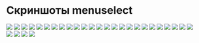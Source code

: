 # Скриншоты menuselect
![](screens/menuselect_01.png) ![](screens/menuselect_02.png)
![](screens/menuselect_03.png) ![](screens/menuselect_04.png)
![](screens/menuselect_05.png) ![](screens/menuselect_06.png)
![](screens/menuselect_07.png) ![](screens/menuselect_08.png)
![](screens/menuselect_09.png) ![](screens/menuselect_10.png)
![](screens/menuselect_11.png) ![](screens/menuselect_12.png)
![](screens/menuselect_13.png) ![](screens/menuselect_14.png)
![](screens/menuselect_15.png) ![](screens/menuselect_16.png)
![](screens/menuselect_17.png) ![](screens/menuselect_18.png)
![](screens/menuselect_19.png) ![](screens/menuselect_20.png)
![](screens/menuselect_21.png) ![](screens/menuselect_22.png)
![](screens/menuselect_23.png) ![](screens/menuselect_24.png)
![](screens/menuselect_25.png) ![](screens/menuselect_26.png)
![](screens/menuselect_27.png) ![](screens/menuselect_28.png)
![](screens/menuselect_29.png)